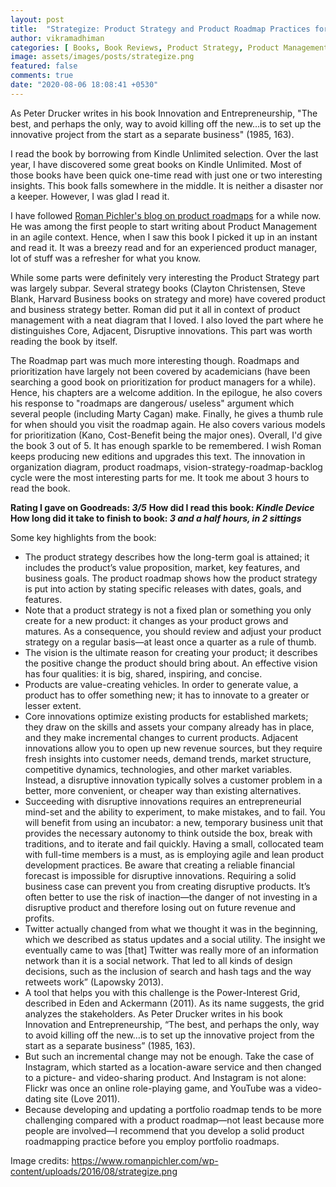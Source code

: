 ```yaml
---
layout: post
title:  "Strategize: Product Strategy and Product Roadmap Practices for the Digital Age, by Roman Pichler | Book Review"
author: vikramadhiman
categories: [ Books, Book Reviews, Product Strategy, Product Management ]
image: assets/images/posts/strategize.png
featured: false
comments: true
date: "2020-08-06 18:08:41 +0530"
---
```

As Peter Drucker writes in his book Innovation and Entrepreneurship, "The best, and perhaps the only, way to avoid killing off the new…is to set up the innovative project from the start as a separate business" (1985, 163).

I read the book by borrowing from Kindle Unlimited selection. Over the last year, I have discovered some great books on Kindle Unlimited. Most of those books have been quick one-time read with just one or two interesting insights. This book falls somewhere in the middle. It is neither a disaster nor a keeper. However, I was glad I read it.

I have followed <a href="https://www.romanpichler.com/blog/" alt = "Roman Pichler's Blog">Roman Pichler's blog on product roadmaps</a> for a while now. He was among the first people to start writing about Product Management in an agile context. Hence, when I saw this book I picked it up in an instant and read it. It was a breezy read and for an experienced product manager, lot of stuff was a refresher for what you know. 

While some parts were definitely very interesting the Product Strategy part was largely subpar. Several strategy books (Clayton Christensen, Steve Blank, Harvard Business books on strategy and more) have covered product and business strategy better. Roman did put it all in context of product management with a neat diagram that I loved. I also loved the part where he distinguishes Core, Adjacent, Disruptive innovations. This part was worth reading the book by itself.

The Roadmap part was much more interesting though. Roadmaps and prioritization have largely not been covered by academicians (have been searching a good book on prioritization for product managers for a while). Hence, his chapters are a welcome addition. In the epilogue, he also covers his response to "roadmaps are dangerous/ useless" argument which several people (including Marty Cagan) make. Finally, he gives a thumb rule for when should you visit the roadmap again. He also covers various models for prioritization (Kano, Cost-Benefit being the major ones).
Overall, I'd give the book 3 out of 5. It has enough sparkle to be remembered. I wish Roman keeps producing new editions and upgrades this text. The innovation in organization diagram, product roadmaps, vision-strategy-roadmap-backlog cycle were the most interesting parts for me. It took me about 3 hours to read the book.

<strong>Rating I gave on Goodreads: <em>3/5</em></strong>
<strong>How did I read this book: <em>Kindle Device</em></strong>
<strong>How long did it take to finish to book: <em>3 and a half hours, in 2 sittings</em></strong>

Some key highlights from the book:
<ul>
	<li>The product strategy describes how the long-term goal is attained; it includes the product’s value proposition, market, key features, and business goals. The product roadmap shows how the product strategy is put into action by stating specific releases with dates, goals, and features.</li>
	<li>Note that a product strategy is not a fixed plan or something you only create for a new product: it changes as your product grows and matures. As a consequence, you should review and adjust your product strategy on a regular basis—at least once a quarter as a rule of thumb.</li>
	<li>The vision is the ultimate reason for creating your product; it describes the positive change the product should bring about. An effective vision has four qualities: it is big, shared, inspiring, and concise. </li>
	<li>Products are value-creating vehicles. In order to generate value, a product has to offer something new; it has to innovate to a greater or lesser extent.</li>
	<li>Core innovations optimize existing products for established markets; they draw on the skills and assets your company already has in place, and they make incremental changes to current products. Adjacent innovations allow you to open up new revenue sources, but they require fresh insights into customer needs, demand trends, market structure, competitive dynamics, technologies, and other market variables. Instead, a disruptive innovation typically solves a customer problem in a better, more convenient, or cheaper way than existing alternatives.</li>
	<li>Succeeding with disruptive innovations requires an entrepreneurial mind-set and the ability to experiment, to make mistakes, and to fail. You will benefit from using an incubator: a new, temporary business unit that provides the necessary autonomy to think outside the box, break with traditions, and to iterate and fail quickly. Having a small, collocated team with full-time members is a must, as is employing agile and lean product development practices. Be aware that creating a reliable financial forecast is impossible for disruptive innovations. Requiring a solid business case can prevent you from creating disruptive products. It’s often better to use the risk of inaction—the danger of not investing in a disruptive product and therefore losing out on future revenue and profits.</li>
	<li>Twitter actually changed from what we thought it was in the beginning, which we described as status updates and a social utility. The insight we eventually came to was [that] Twitter was really more of an information network than it is a social network. That led to all kinds of design decisions, such as the inclusion of search and hash tags and the way retweets work” (Lapowsky 2013).</li>
	<li>A tool that helps you with this challenge is the Power-Interest Grid, described in Eden and Ackermann (2011). As its name suggests, the grid analyzes the stakeholders. As Peter Drucker writes in his book Innovation and Entrepreneurship, “The best, and perhaps the only, way to avoid killing off the new…is to set up the innovative project from the start as a separate business” (1985, 163).</li>
	<li>But such an incremental change may not be enough. Take the case of Instagram, which started as a location-aware service and then changed to a picture- and video-sharing product. And Instagram is not alone: Flickr was once an online role-playing game, and YouTube was a video-dating site (Love 2011).</li>
	<li>Because developing and updating a portfolio roadmap tends to be more challenging compared with a product roadmap—not least because more people are involved—I recommend that you develop a solid product roadmapping practice before you employ portfolio roadmaps.</li>

</ul>

Image credits: https://www.romanpichler.com/wp-content/uploads/2016/08/strategize.png

